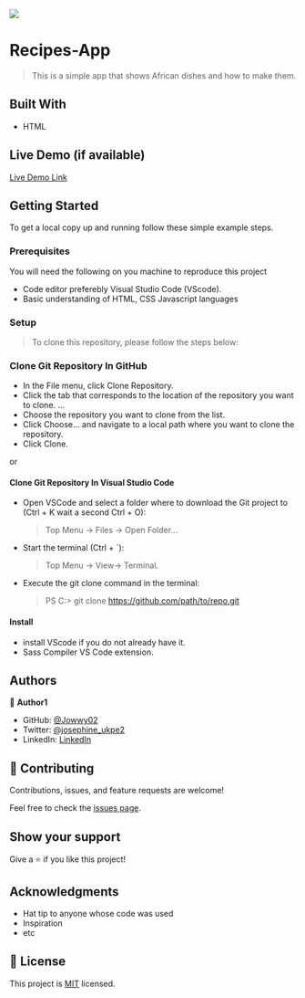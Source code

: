 ![](https://img.shields.io/badge/Microverse-blueviolet)

# Recipes-App

> This is a simple app that shows African dishes and how to make them.


## Built With

- HTML

## Live Demo (if available)

[Live Demo Link](https://livedemo.com)


## Getting Started


To get a local copy up and running follow these simple example steps.

### Prerequisites
You will need the following on you machine to reproduce this project

- Code editor preferebly Visual Studio Code (VScode).
- Basic understanding of HTML, CSS Javascript languages

### Setup
> To clone this repository, please follow the steps below:

### Clone Git Repository In GitHub
* In the File menu, click Clone Repository.
* Click the tab that corresponds to the location of the repository you want to clone. ...
* Choose the repository you want to clone from the list.
* Click Choose... and navigate to a local path where you want to clone the repository.
* Click Clone.

or

#### Clone Git Repository In Visual Studio Code
* Open VSCode and select a folder where to download the Git project to (Ctrl + K wait a second Ctrl + O):

  > Top Menu -> Files -> Open Folder...

* Start the terminal (Ctrl + `):

  > Top Menu -> View-> Terminal.

* Execute the git clone command in the terminal:

  > PS C:> git clone https://github.com/path/to/repo.git

#### Install
* install VScode if you do not already have it.
* Sass Compiler VS Code extension.




## Authors

👤 **Author1**

- GitHub: [@Jowwy02](https://github.com/githubhandle)
- Twitter: [@josephine_ukpe2](https://twitter.com/twitterhandle)
- LinkedIn: [LinkedIn](https://linkedin.com/in/linkedinhandle)


## 🤝 Contributing

Contributions, issues, and feature requests are welcome!

Feel free to check the [issues page](../../issues/).

## Show your support

Give a ⭐️ if you like this project!

## Acknowledgments

- Hat tip to anyone whose code was used
- Inspiration
- etc

## 📝 License

This project is [MIT](./MIT.md) licensed.
